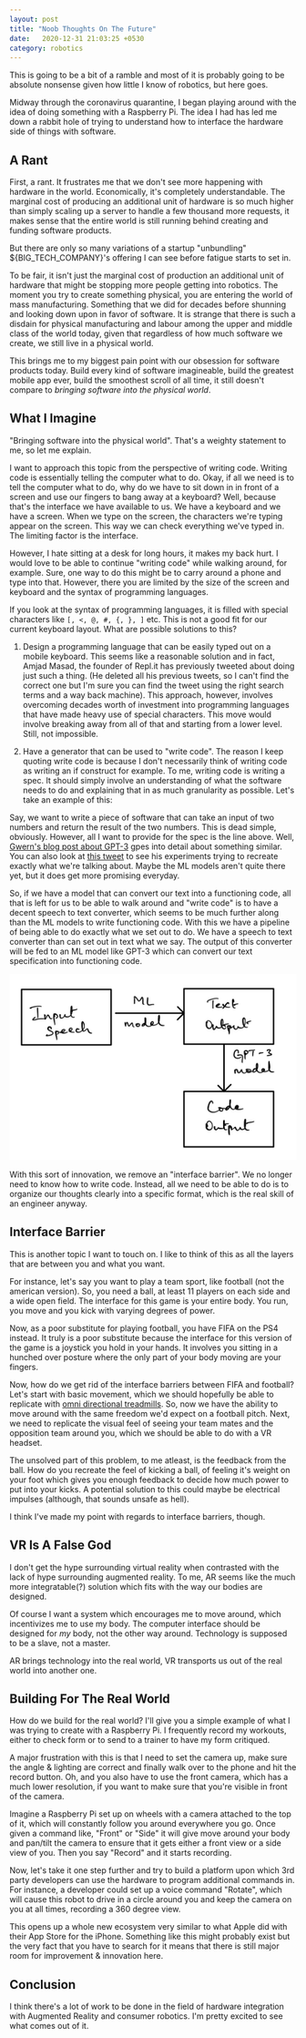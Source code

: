 ```yaml
---
layout: post
title: "Noob Thoughts On The Future"
date:   2020-12-31 21:03:25 +0530
category: robotics
---
```


This is going to be a bit of a ramble and most of it is probably going to be absolute nonsense given how little I know of robotics, but here goes.

Midway through the coronavirus quarantine, I began playing around with the idea of doing something with a Raspberry Pi. The idea I had has led me down a rabbit hole of trying to understand how to interface the hardware side of things with software.

## A Rant

First, a rant. It frustrates me that we don't see more happening with hardware in the world. Economically, it's completely understandable. The marginal cost of producing an additional unit of hardware is so much higher than simply scaling up a server to handle a few thousand more requests, it makes sense that the entire world is still running behind creating and funding software products.

But there are only so many variations of a startup "unbundling" ${BIG_TECH_COMPANY}'s offering I can see before fatigue starts to set in.

To be fair, it isn't just the marginal cost of production an additional unit of hardware that might be stopping more people getting into robotics. The moment you try to create something physical, you are entering the world of mass manufacturing. Something that we did for decades before shunning and looking down upon in favor of software. It is strange that there is such a disdain for physical manufacturing and labour among the upper and middle class of the world today, given that regardless of how much software we create, we still live in a physical world.

This brings me to my biggest pain point with our obsession for software products today. Build every kind of software imagineable, build the greatest mobile app ever, build the smoothest scroll of all time, it still doesn't compare to *bringing software into the physical world*.

## What I Imagine

"Bringing software into the physical world". That's a weighty statement to me, so let me explain.

I want to approach this topic from the perspective of writing code. Writing code is essentially telling the computer what to do. Okay, if all we need is to tell the computer what to do, why do we have to sit down in in front of a screen and use our fingers to bang away at a keyboard? Well, because that's the interface we have available to us. We have a keyboard and we have a screen. When we type on the screen, the characters we're typing appear on the screen. This way we can check everything we've typed in. The limiting factor is the interface.

However, I hate sitting at a desk for long hours, it makes my back hurt. I would love to be able to continue "writing code" while walking around, for example. Sure, one way to do this might be to carry around a phone and type into that. However, there you are limited by the size of the screen and keyboard and the syntax of programming languages. 

If you look at the syntax of programming languages, it is filled with special characters like `[, <, @, #, {, }, ]` etc. This is not a good fit for our current keyboard layout. What are possible solutions to this? 

1. Design a programming language that can be easily typed out on a mobile keyboard. This seems like a reasonable solution and in fact, Amjad Masad, the founder of Repl.it has previously tweeted about doing just such a thing. (He deleted all his previous tweets, so I can't find the correct one but I'm sure you can find the tweet using the right search terms and a way back machine). This approach, however, involves overcoming decades worth of investment into programming languages that have made heavy use of special characters. This move would involve breaking away from all of that and starting from a lower level. Still, not impossible.

2. Have a generator that can be used to "write code". The reason I keep quoting write code is because I don't necessarily think of writing code as writing an if construct for example. To me, writing code is writing a spec. It should simply involve an understanding of what the software needs to do and explaining that in as much granularity as possible. Let's take an example of this:

Say, we want to write a piece of software that can take an input of two numbers and return the result of the two numbers. This is dead simple, obviously. However, all I want to provide for the spec is the line above. Well, [Gwern's blog post about GPT-3](https://www.gwern.net/GPT-3#) gpes into detail about something similar. You can also look at [this tweet](https://twitter.com/sharifshameem/status/1284095222939451393) to see his experiments trying to recreate exactly what we're talking about. Maybe the ML models aren't quite there yet, but it does get more promising everyday.

So, if we have a model that can convert our text into a functioning code, all that is left for us to be able to walk around and "write code" is to have a decent speech to text converter, which seems to be much further along than the ML models to write functioning code. With this we have a pipeline of being able to do exactly what we set out to do. We have a speech to text converter than can set out in text what we say. The output of this converter will be fed to an ML model like GPT-3 which can convert our text specification into functioning code.

![Speech To Code Pipeline](/assets/img/speech_to_code.jpg)

With this sort of innovation, we remove an "interface barrier". We no longer need to know how to write code. Instead, all we need to be able to do is to organize our thoughts clearly into a specific format, which is the real skill of an engineer anyway.

## Interface Barrier

This is another topic I want to touch on. I like to think of this as all the layers that are between you and what you want.

For instance, let's say you want to play a team sport, like football (not the american version). So, you need a ball, at least 11 players on each side and a wide open field. The interface for this game is your entire body. You run, you move and you kick with varying degrees of power.

Now, as a poor substitute for playing football, you have FIFA on the PS4 instead. It truly is a poor substitute because the interface for this version of the game is a joystick you hold in your hands. It involves you sitting in a hunched over posture where the only part of your body moving are your fingers.

Now, how do we get rid of the interface barriers between FIFA and football? Let's start with basic movement, which we should hopefully be able to replicate with [omni directional treadmills](https://fulldivegamer.com/hardware/vr-omnidirectional-treadmill-roundup/). So, now we have the ability to move around with the same freedom we'd expect on a football pitch. Next, we need to replicate the visual feel of seeing your team mates and the opposition team around you, which we should be able to do with a VR headset.

The unsolved part of this problem, to me atleast, is the feedback from the ball. How do you recreate the feel of kicking a ball, of feeling it's weight on your foot which gives you enough feedback to decide how much power to put into your kicks. A potential solution to this could maybe be electrical impulses (although, that sounds unsafe as hell).

I think I've made my point with regards to interface barriers, though.

## VR Is A False God

I don't get the hype surrounding virtual reality when contrasted with the lack of hype surrounding augmented reality. To me, AR seems like the much more integratable(?) solution which fits with the way our bodies are designed.

Of course I want a system which encourages me to move around, which incentivizes me to use my body. The computer interface should be designed for *my* body, not the other way around. Technology is supposed to be a slave, not a master.

AR brings technology into the real world, VR transports us out of the real world into another one.

## Building For The Real World

How do we build for the real world? I'll give you a simple example of what I was trying to create with a Raspberry Pi. I frequently record my workouts, either to check form or to send to a trainer to have my form critiqued.

A major frustration with this is that I need to set the camera up, make sure the angle & lighting are correct and finally walk over to the phone and hit the record button. Oh, and you also have to use the front camera, which has a much lower resolution, if you want to make sure that you're visible in front of the camera.

Imagine a Raspberry Pi set up on wheels with a camera attached to the top of it, which will constantly follow you around everywhere you go. Once given a command like, "Front" or "Side" it will give move around your body and pan/tilt the camera to ensure that it gets either a front view or a side view of you. Then you say "Record" and it starts recording.

Now, let's take it one step further and try to build a platform upon which 3rd party developers can use the hardware to program additional commands in. For instance, a developer could set up a voice command "Rotate", which will cause this robot to drive in a circle around you and keep the camera on you at all times, recording a 360 degree view.

This opens up a whole new ecosystem very similar to what Apple did with their App Store for the iPhone. Something like this might probably exist but the very fact that you have to search for it means that there is still major room for improvement & innovation here.

## Conclusion

I think there's a lot of work to be done in the field of hardware integration with Augmented Reality and consumer robotics. I'm pretty excited to see what comes out of it.